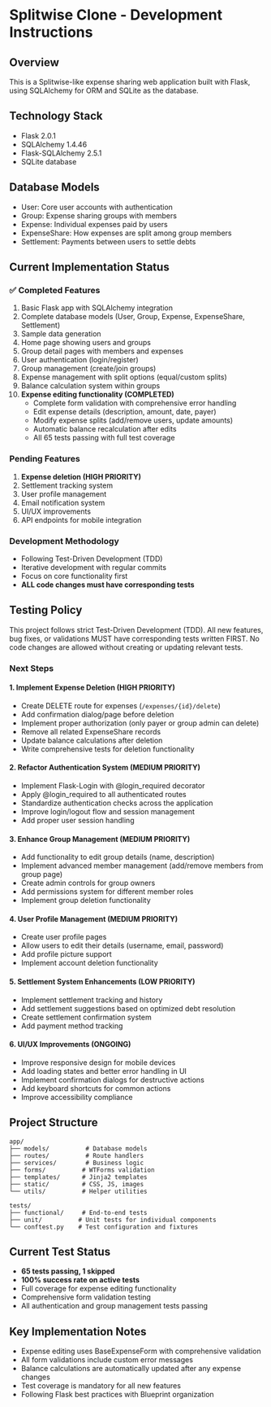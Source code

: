 # Splitwise Clone - Development Instructions

## Overview
This is a Splitwise-like expense sharing web application built with Flask, using SQLAlchemy for ORM and SQLite as the database.

## Technology Stack
- Flask 2.0.1
- SQLAlchemy 1.4.46
- Flask-SQLAlchemy 2.5.1
- SQLite database

## Database Models
- User: Core user accounts with authentication
- Group: Expense sharing groups with members
- Expense: Individual expenses paid by users
- ExpenseShare: How expenses are split among group members
- Settlement: Payments between users to settle debts

## Current Implementation Status

### ✅ Completed Features
1. Basic Flask app with SQLAlchemy integration
2. Complete database models (User, Group, Expense, ExpenseShare, Settlement)
3. Sample data generation
4. Home page showing users and groups
5. Group detail pages with members and expenses
6. User authentication (login/register)
7. Group management (create/join groups)
8. Expense management with split options (equal/custom splits)
9. Balance calculation system within groups
10. **Expense editing functionality (COMPLETED)**
    - Complete form validation with comprehensive error handling
    - Edit expense details (description, amount, date, payer)
    - Modify expense splits (add/remove users, update amounts)
    - Automatic balance recalculation after edits
    - All 65 tests passing with full test coverage

### Pending Features
1. **Expense deletion (HIGH PRIORITY)**
2. Settlement tracking system
3. User profile management
4. Email notification system
5. UI/UX improvements
6. API endpoints for mobile integration

### Development Methodology
- Following Test-Driven Development (TDD)
- Iterative development with regular commits
- Focus on core functionality first
- **ALL code changes must have corresponding tests**

## Testing Policy
This project follows strict Test-Driven Development (TDD). All new features, bug fixes, or validations MUST have corresponding tests written FIRST. No code changes are allowed without creating or updating relevant tests.

### Next Steps

#### 1. Implement Expense Deletion (HIGH PRIORITY)
- Create DELETE route for expenses (`/expenses/{id}/delete`)
- Add confirmation dialog/page before deletion
- Implement proper authorization (only payer or group admin can delete)
- Remove all related ExpenseShare records
- Update balance calculations after deletion
- Write comprehensive tests for deletion functionality

#### 2. Refactor Authentication System (MEDIUM PRIORITY)
- Implement Flask-Login with @login_required decorator
- Apply @login_required to all authenticated routes
- Standardize authentication checks across the application
- Improve login/logout flow and session management
- Add proper user session handling

#### 3. Enhance Group Management (MEDIUM PRIORITY)
- Add functionality to edit group details (name, description)
- Implement advanced member management (add/remove members from group page)
- Create admin controls for group owners
- Add permissions system for different member roles
- Implement group deletion functionality

#### 4. User Profile Management (MEDIUM PRIORITY)
- Create user profile pages
- Allow users to edit their details (username, email, password)
- Add profile picture support
- Implement account deletion functionality

#### 5. Settlement System Enhancements (LOW PRIORITY)
- Implement settlement tracking and history
- Add settlement suggestions based on optimized debt resolution
- Create settlement confirmation system
- Add payment method tracking

#### 6. UI/UX Improvements (ONGOING)
- Improve responsive design for mobile devices
- Add loading states and better error handling in UI
- Implement confirmation dialogs for destructive actions
- Add keyboard shortcuts for common actions
- Improve accessibility compliance

## Project Structure
```
app/
├── models/          # Database models
├── routes/          # Route handlers
├── services/        # Business logic
├── forms/          # WTForms validation
├── templates/      # Jinja2 templates
├── static/         # CSS, JS, images
└── utils/          # Helper utilities

tests/
├── functional/     # End-to-end tests
├── unit/          # Unit tests for individual components
└── conftest.py    # Test configuration and fixtures
```

## Current Test Status
- **65 tests passing, 1 skipped**
- **100% success rate on active tests**
- Full coverage for expense editing functionality
- Comprehensive form validation testing
- All authentication and group management tests passing

## Key Implementation Notes
- Expense editing uses BaseExpenseForm with comprehensive validation
- All form validations include custom error messages
- Balance calculations are automatically updated after any expense changes
- Test coverage is mandatory for all new features
- Following Flask best practices with Blueprint organization
